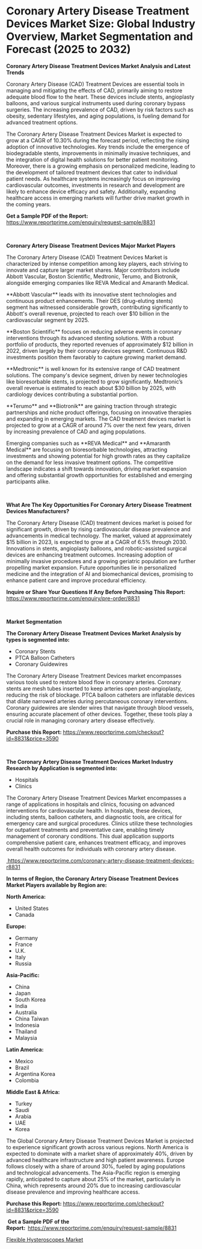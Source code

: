 <p><h1>Coronary Artery Disease Treatment Devices Market Size: Global Industry Overview, Market Segmentation and Forecast (2025 to 2032)</h1></p><p><strong>Coronary Artery Disease Treatment Devices Market Analysis and Latest Trends</strong></p>
<p><p>Coronary Artery Disease (CAD) Treatment Devices are essential tools in managing and mitigating the effects of CAD, primarily aiming to restore adequate blood flow to the heart. These devices include stents, angioplasty balloons, and various surgical instruments used during coronary bypass surgeries. The increasing prevalence of CAD, driven by risk factors such as obesity, sedentary lifestyles, and aging populations, is fueling demand for advanced treatment options.</p><p>The Coronary Artery Disease Treatment Devices Market is expected to grow at a CAGR of 10.30% during the forecast period, reflecting the rising adoption of innovative technologies. Key trends include the emergence of biodegradable stents, improvements in minimally invasive techniques, and the integration of digital health solutions for better patient monitoring. Moreover, there is a growing emphasis on personalized medicine, leading to the development of tailored treatment devices that cater to individual patient needs. As healthcare systems increasingly focus on improving cardiovascular outcomes, investments in research and development are likely to enhance device efficacy and safety. Additionally, expanding healthcare access in emerging markets will further drive market growth in the coming years.</p></p>
<p><strong>Get a Sample PDF of the Report:&nbsp;</strong> <a href="https://www.reportprime.com/enquiry/request-sample/8831?utm_campaign=1932&utm_medium=2&utm_source=Github&utm_content=ia&utm_term=20032025&utm_id=coronary-artery-disease-treatment-devices">https://www.reportprime.com/enquiry/request-sample/8831</a></p>
<p>&nbsp;</p>
<p><strong>Coronary Artery Disease Treatment Devices Major Market Players</strong></p>
<p><p>The Coronary Artery Disease (CAD) Treatment Devices Market is characterized by intense competition among key players, each striving to innovate and capture larger market shares. Major contributors include Abbott Vascular, Boston Scientific, Medtronic, Terumo, and Biotronik, alongside emerging companies like REVA Medical and Amaranth Medical.</p><p>**Abbott Vascular** leads with its innovative stent technologies and continuous product enhancements. Their DES (drug-eluting stents) segment has witnessed considerable growth, contributing significantly to Abbott's overall revenue, projected to reach over $10 billion in the cardiovascular segment by 2025.</p><p>**Boston Scientific** focuses on reducing adverse events in coronary interventions through its advanced stenting solutions. With a robust portfolio of products, they reported revenues of approximately $12 billion in 2022, driven largely by their coronary devices segment. Continuous R&D investments position them favorably to capture growing market demand.</p><p>**Medtronic** is well known for its extensive range of CAD treatment solutions. The company's device segment, driven by newer technologies like bioresorbable stents, is projected to grow significantly. Medtronic’s overall revenue is estimated to reach about $30 billion by 2025, with cardiology devices contributing a substantial portion.</p><p>**Terumo** and **Biotronik** are gaining traction through strategic partnerships and niche product offerings, focusing on innovative therapies and expanding in emerging markets. The CAD treatment devices market is projected to grow at a CAGR of around 7% over the next few years, driven by increasing prevalence of CAD and aging populations.</p><p>Emerging companies such as **REVA Medical** and **Amaranth Medical** are focusing on bioresorbable technologies, attracting investments and showing potential for high growth rates as they capitalize on the demand for less invasive treatment options. The competitive landscape indicates a shift towards innovation, driving market expansion and offering substantial growth opportunities for established and emerging participants alike.</p></p>
<p>&nbsp;</p>
<p><strong>What Are The Key Opportunities For Coronary Artery Disease Treatment Devices Manufacturers?</strong></p>
<p><p>The Coronary Artery Disease (CAD) treatment devices market is poised for significant growth, driven by rising cardiovascular disease prevalence and advancements in medical technology. The market, valued at approximately $15 billion in 2023, is expected to grow at a CAGR of 6.5% through 2030. Innovations in stents, angioplasty balloons, and robotic-assisted surgical devices are enhancing treatment outcomes. Increasing adoption of minimally invasive procedures and a growing geriatric population are further propelling market expansion. Future opportunities lie in personalized medicine and the integration of AI and biomechanical devices, promising to enhance patient care and improve procedural efficiency.</p></p>
<p><strong>Inquire or Share Your Questions If Any Before Purchasing This Report:</strong> <a href="https://www.reportprime.com/enquiry/pre-order/8831?utm_campaign=1932&utm_medium=2&utm_source=Github&utm_content=ia&utm_term=20032025&utm_id=coronary-artery-disease-treatment-devices">https://www.reportprime.com/enquiry/pre-order/8831</a></p>
<p>&nbsp;</p>
<p><strong>Market Segmentation</strong></p>
<p><strong>The Coronary Artery Disease Treatment Devices Market Analysis by types is segmented into:</strong></p>
<p><ul><li>Coronary Stents</li><li>PTCA Balloon Catheters</li><li>Coronary Guidewires</li></ul></p>
<p><p>The Coronary Artery Disease Treatment Devices market encompasses various tools used to restore blood flow in coronary arteries. Coronary stents are mesh tubes inserted to keep arteries open post-angioplasty, reducing the risk of blockage. PTCA balloon catheters are inflatable devices that dilate narrowed arteries during percutaneous coronary interventions. Coronary guidewires are slender wires that navigate through blood vessels, ensuring accurate placement of other devices. Together, these tools play a crucial role in managing coronary artery disease effectively.</p></p>
<p><strong>Purchase this Report:&nbsp;</strong><a href="https://www.reportprime.com/checkout?id=8831&price=3590&utm_campaign=1932&utm_medium=2&utm_source=Github&utm_content=ia&utm_term=20032025&utm_id=coronary-artery-disease-treatment-devices">https://www.reportprime.com/checkout?id=8831&price=3590</a></p>
<p>&nbsp;</p>
<p><strong>The Coronary Artery Disease Treatment Devices Market Industry Research by Application is segmented into:</strong></p>
<p><ul><li>Hospitals</li><li>Clinics</li></ul></p>
<p><p>The Coronary Artery Disease Treatment Devices Market encompasses a range of applications in hospitals and clinics, focusing on advanced interventions for cardiovascular health. In hospitals, these devices, including stents, balloon catheters, and diagnostic tools, are critical for emergency care and surgical procedures. Clinics utilize these technologies for outpatient treatments and preventative care, enabling timely management of coronary conditions. This dual application supports comprehensive patient care, enhances treatment efficacy, and improves overall health outcomes for individuals with coronary artery disease.</p></p>
<p><a href="https://www.reportprime.com/coronary-artery-disease-treatment-devices-r8831?utm_campaign=1932&utm_medium=2&utm_source=Github&utm_content=ia&utm_term=20032025&utm_id=coronary-artery-disease-treatment-devices">&nbsp;https://www.reportprime.com/coronary-artery-disease-treatment-devices-r8831</a></p>
<p><strong>In terms of Region, the Coronary Artery Disease Treatment Devices Market Players available by Region are:</strong></p>
<p>
    <p> <strong> North America: </strong>
        <ul>
            <li>United States</li>
            <li>Canada</li>
        </ul>
        </p> 
    <p> <strong> Europe: </strong>
        <ul>
            <li>Germany</li>
            <li>France</li>
            <li>U.K.</li>
            <li>Italy</li>
            <li>Russia</li>
        </ul>
        </p> 
    <p> <strong> Asia-Pacific: </strong>
        <ul>
            <li>China</li>
            <li>Japan</li>
            <li>South Korea</li>
            <li>India</li>
            <li>Australia</li>
            <li>China Taiwan</li>
            <li>Indonesia</li>
            <li>Thailand</li>
            <li>Malaysia</li>
        </ul>
        </p> 
    <p> <strong> Latin America: </strong>
        <ul>
            <li>Mexico</li>
            <li>Brazil</li>
            <li>Argentina Korea</li>
            <li>Colombia</li>
        </ul>
        </p> 
    <p> <strong> Middle East & Africa: </strong>
        <ul>
            <li>Turkey</li>
            <li>Saudi</li>
            <li>Arabia</li>
            <li>UAE</li>
            <li>Korea</li>
        </ul>
    </p>
    </p>
<p><p>The Global Coronary Artery Disease Treatment Devices Market is projected to experience significant growth across various regions. North America is expected to dominate with a market share of approximately 40%, driven by advanced healthcare infrastructure and high patient awareness. Europe follows closely with a share of around 30%, fueled by aging populations and technological advancements. The Asia-Pacific region is emerging rapidly, anticipated to capture about 25% of the market, particularly in China, which represents around 20% due to increasing cardiovascular disease prevalence and improving healthcare access.</p></p>
<p><strong>Purchase this Report: </strong><a href="https://www.reportprime.com/checkout?id=8831&price=3590&utm_campaign=1932&utm_medium=2&utm_source=Github&utm_content=ia&utm_term=20032025&utm_id=coronary-artery-disease-treatment-devices">https://www.reportprime.com/checkout?id=8831&price=3590</a></p>
<p>&nbsp;<strong>Get a Sample PDF of the Report:&nbsp;&nbsp;</strong><a href="https://www.reportprime.com/enquiry/request-sample/8831?utm_campaign=1932&utm_medium=2&utm_source=Github&utm_content=ia&utm_term=20032025&utm_id=coronary-artery-disease-treatment-devices">https://www.reportprime.com/enquiry/request-sample/8831</a></p>
<p><strong></strong></p>
<p><p><a href="https://github.com/vimar16th/Market-Research-Report-List-7/blob/main/flexible-hysteroscopes-market.md?utm_campaign=1932&utm_medium=2&utm_source=Github&utm_content=ia&utm_term=20032025&utm_id=coronary-artery-disease-treatment-devices">Flexible Hysteroscopes Market</a></p></p>